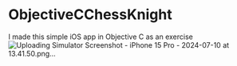 # ObjectiveCChessKnight
I made this simple iOS app in Objective C as an exercise
![Uploading Simulator Screenshot - iPhone 15 Pro - 2024-07-10 at 13.41.50.png…]()
